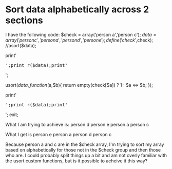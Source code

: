 
# Sort data alphabetically across 2 sections

I have the following code:
$check = array('person a','person c');
$data = array('person c','person a','person d','person e');
define('check',$check);
//asort($data);

print'<pre>';print_r($data);print'</pre>';

usort($data,function($a,$b){
    return empty(check[$a]) ? 1 : $a <=> $b;
});

print'<pre>';print_r($data);print'</pre>';
exit;

What I am trying to achieve is:
person d
person e
person a
person c

What I get is
person e
person a
person d
person c

Because person a and c are in the $check array, I'm trying to sort my array based on alphabetically for those not in the $check group and then those who are. I could probably split things up a bit and am not overly familiar with the usort custom functions, but is it possible to acheive it this way?

        